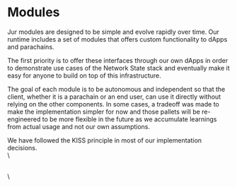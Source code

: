 # Modules

Jur modules are designed to be simple and evolve rapidly over time. Our runtime includes a set of modules that offers custom functionality to dApps and parachains.

The first priority is to offer these interfaces through our own dApps in order to demonstrate use cases of the Network State stack and eventually make it easy for anyone to build on top of this infrastructure.

The goal of each module is to be autonomous and independent so that the client, whether it is a parachain or an end user, can use it directly without relying on the other components. In some cases, a tradeoff was made to make the implementation simpler for now and those pallets will be re-engineered to be more flexible in the future as we accumulate learnings from actual usage and not our own assumptions.

We have followed the KISS principle in most of our implementation decisions.\
\


\
\
